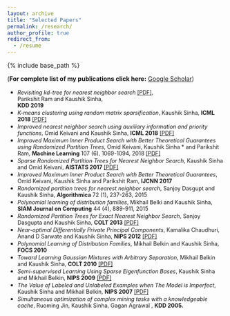 ```yaml
---
layout: archive
title: "Selected Papers"
permalink: /research/
author_profile: true
redirect_from:
  - /resume
---
```


{% include base_path %}

(**For complete list of my publications click here:** [Google Scholar](https://scholar.google.com/citations?user=_jAhb40AAAAJ))

* <span style="font-size:0.9em;">*Revisiting kd-tree for nearest neighbor search* [[PDF]](https://dl.acm.org/doi/10.1145/3292500.3330875),<br>
Parikshit Ram and Kaushik Sinha,<br>
**KDD 2019** </span>
* <span style="font-size:0.9em;">*K-means clustering using random matrix sparsification*, Kaushik Sinha, **ICML 2018** [[PDF]](http://proceedings.mlr.press/v80/sinha18a/sinha18a.pdf)</span>
* <span style="font-size:0.9em;">*Improved nearest neighbor search using auxiliary information and priority functions*, Omid Keivani and Kaushik Sinha, **ICML 2018** [[PDF]](http://proceedings.mlr.press/v80/keivani18a/keivani18a.pdf)</span>
* <span style="font-size:0.9em;">*Improved Maximum Inner Product Search with Better Theoretical Guarantees using Randomized Partition Trees*, Omid Keivani, Kaushik Sinha * and Parikshit Ram, **Machine Learning** 107 (6), 1069-1094, 2018 [[PDF]](https://link.springer.com/epdf/10.1007/s10994-018-5711-7?author_access_token=Et6KtKsuj7uwxlS3Q7waPfe4RwlQNchNByi7wbcMAY7z_DLO1dOggg-RRe9wxrGSzY7TOwK4ZqGNCoupVn0AHeQPVlHfN2bHTA0dPLV8sZnrgzYeYej7VihUjyMWGOM6ggrlIZkod2J7KMGeXY8HxA%3D%3D)</span>
* <span style="font-size:0.9em;">*Sparse Randomized Partition Trees for Nearest Neighbor Search*, Kaushik Sinha and Omid Keivani, **AISTATS 2017** [[PDF]](http://proceedings.mlr.press/v54/sinha17a/sinha17a.pdf)</span>
* <span style="font-size:0.9em;">*Improved Maximum Inner Product Search with Better Theoretical Guarantees*, Omid Keivani, Kaushik Sinha and Parikshit Ram, **IJCNN 2017**</span>
* <span style="font-size:0.9em;">*Randomized partition trees for nearest neighbor search*, Sanjoy Dasgupt and Kaushik Sinha, **Algorithmica** 72 (1), 237-263, 2015</span>
* <span style="font-size:0.9em;">*Polynomial learning of distribution families*, Mikhail Belki and Kaushik Sinha, **SIAM Journal on Computing** 44 (4), 889-911, 2015</span>
* <span style="font-size:0.9em;">*Randomized Partition Trees for Exact Nearest Neighbor Search*, Sanjoy Dasgupta and Kaushik Sinha, **COLT 2013** [[PDF]](http://proceedings.mlr.press/v30/Dasgupta13.pdf)</span>
* <span style="font-size:0.9em;">*Near-optimal Differentially Private Principal Components*, Kamalika Chaudhuri, Anand D Sarwate and Kaushik Sinha, **NIPS 2012** [[PDF]](https://papers.nips.cc/paper/4565-near-optimal-differentially-private-principal-components.pdf)</span>
* <span style="font-size:0.9em;">*Polynomial Learning of Distribution Families*, Mikhail Belkin and Kaushik Sinha, **FOCS 2010**</span>
* <span style="font-size:0.9em;">*Toward Learning Gaussian Mixtures with Arbitrary Separation*, Mikhail Belkin and Kaushik Sinha, **COLT 2010** [[PDF]](http://www.learningtheory.org/colt2010/papers/082sinha.pdf)</span>
* <span style="font-size:0.9em;">*Semi-supervised Learning Using Sparse Eigenfunction Bases*, Kaushik Sinha and Mikhail Belkin, **NIPS 2009** [[PDF]](https://papers.nips.cc/paper/3852-semi-supervised-learning-using-sparse-eigenfunction-bases.pdf)</span>
* <span style="font-size:0.9em;">*The Value of Labeled and Unlabeled Examples when The Model is Imperfect*, Kaushik Sinha and Mikhail Belkin, **NIPS 2007** [[PDF]](https://papers.nips.cc/paper/3345-the-value-of-labeled-and-unlabeled-examples-when-the-model-is-imperfect.pdf)</span>
* <span style="font-size:0.9em;">*Simultaneous optimization of complex mining tasks with a knowledgeable cache*, Ruoming Jin, Kaushik Sinha, Gagan Agrawal , **KDD 2005.**</span>
